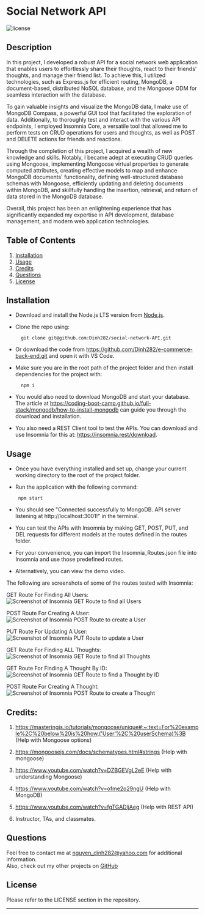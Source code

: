 # Social Network API

![license](https://img.shields.io/badge/License-MIT-yellowgreen)

## Description

In this project, I developed a robust API for a social network web application that enables users to effortlessly share their thoughts, react to their friends' thoughts, and manage their friend list. To achieve this, I utilized technologies, such as Express.js for efficient routing, MongoDB, a document-based, distributed NoSQL database, and the Mongoose ODM for seamless interaction with the database.

To gain valuable insights and visualize the MongoDB data, I make use of MongoDB Compass, a powerful GUI tool that facilitated the exploration of data. Additionally, to thoroughly test and interact with the various API endpoints, I employed Insomnia Core, a versatile tool that allowed me to perform tests on CRUD operations for users and thoughts, as well as POST and DELETE actions for friends and reactions.

Through the completion of this project, I acquired a wealth of new knowledge and skills. Notably, I became adept at executing CRUD queries using Mongoose, implementing Mongoose virtual properties to generate computed attributes, creating effective models to map and enhance MongoDB documents' functionality, defining well-structured database schemas with Mongoose, efficiently updating and deleting documents within MongoDB, and skillfully handling the insertion, retrieval, and return of data stored in the MongoDB database.

Overall, this project has been an enlightening experience that has significantly expanded my expertise in API development, database management, and modern web application technologies.


## Table of Contents
1. [Installation](#installation)
2. [Usage](#usage)
3. [Credits](#credits)
4. [Questions](#questions)  
5. [License](#license)


## Installation
- Download and install the Node.js LTS version from [Node.js](https://nodejs.org/en).
- Clone the repo using:

        git clone git@github.com:Dinh282/social-network-API.git

 - Or download the code from https://github.com/Dinh282/e-commerce-back-end.git and
open it with VS Code.       
- Make sure you are in the root path of the project folder and then install dependencies for the project with:

        npm i

- You would also need to download MongoDB and start your database. The article at https://coding-boot-camp.github.io/full-stack/mongodb/how-to-install-mongodb can guide you through the download and installation.
- You also need a REST Client tool to test the APIs. You can download and use Insomnia for this at: https://insomnia.rest/download. 


## Usage
 - Once you have everything installed and set up, change your current working directory to the root of the project folder.
 - Run the application with the following command:

        npm start

- You should see "Connected successfully to MongoDB. API server listening at http://localhost:3001!" in the terminal. 
- You can test the APIs with Insomnia by making GET, POST, PUT, and DEL requests for different models at the routes defined in the routes folder.
- For your convenience, you can import the Insomnia_Routes.json file into Insomnia and use those predefined routes. 

- Alternatively, you can view the demo video. 






The following are screenshots of some of the routes tested with Insomnia:

GET Route For Finding All Users:
![Screenshot of Insomnia GET Route to find all Users](./assets/images/get-find-all-user.jpg)

POST Route For Creating A User:
![Screenshot of Insomnia POST Route to create a User](./assets/images/post-create-user.jpg)

PUT Route For Updating A User:
![Screenshot of Insomnia PUT Route to update a User](./assets/images/put-update-user.jpg)

GET Route For Finding ALL Thoughts:
![Screenshot of Insomnia GET Route to find all Thoughts](./assets/images/get-get-all-thoughts.jpg)

GET Route For Finding A Thought By ID:
![Screenshot of Insomnia GET Route to find a Thought by ID](./assets/images/get-get-thought-by-id.jpg)

POST Route For Creating A Thought:
![Screenshot of Insomnia POST Route to create a Thought](./assets/images/post-create-thought.jpg)


## Credits:
1. https://masteringjs.io/tutorials/mongoose/unique#:~:text=For%20example%2C%20below%20is%20how,('User'%2C%20userSchema)%3B (Help with Mongoose options)

2. https://mongoosejs.com/docs/schematypes.html#strings (Help with mongoose)

3. https://www.youtube.com/watch?v=DZBGEVgL2eE (Help with understanding Mongoose)

4. https://www.youtube.com/watch?v=ofme2o29ngU (Help with MongoDB)

5. https://www.youtube.com/watch?v=fgTGADljAeg (Help with REST API)

6. Instructor, TAs, and classmates.

## Questions
Feel free to contact me at nguyen_dinh282@yahoo.com for additional information.  
Also, check out my other projects on [GitHub](https://github.com/Dinh282)


## License

Please refer to the LICENSE section in the repository.


---
